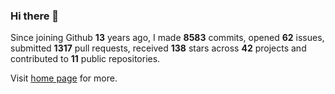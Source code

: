 ### Hi there 👋

Since joining Github **13** years ago, I made **8583** commits, opened **62** issues, submitted **1317** pull requests, received **138** stars across **42** projects and contributed to **11** public repositories.

Visit <a href="https://j15h.nu">home page</a> for more.

